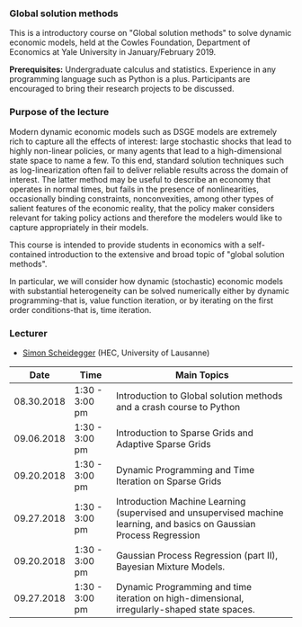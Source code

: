 ### Global solution methods

This is a introductory course on "Global solution methods" to solve dynamic economic models, held at the 
Cowles Foundation, Department of Economics at Yale University in January/February 2019.


**Prerequisites:** Undergraduate calculus and statistics. 
Experience in any programming language such as Python is a plus. 
Participants are encouraged to bring their research projects to be discussed.

### Purpose of the lecture

Modern dynamic economic models such as DSGE models are extremely rich to capture all the effects of interest: 
large stochastic shocks that lead to highly non-linear policies, 
or many agents that lead to a high-dimensional state space to name a few. 
To this end, standard solution techniques such as log-linearization often fail to deliver reliable results across the domain of interest.
The latter method may be useful to describe an economy that operates in normal times,
but fails in the presence of nonlinearities, occasionally binding constraints, nonconvexities, 
among other types of salient features of the economic reality, that the policy maker considers 
relevant for taking policy actions and therefore the modelers would like to capture appropriately in their models.

This course is intended to provide students in economics with a self-contained 
introduction to the extensive and broad topic of "global solution methods".

In particular, we will consider how dynamic (stochastic) economic models 
with substantial heterogeneity can be solved numerically either by dynamic programming-that is, value function iteration, or by iterating on the first order conditions-that is, time iteration.



### Lecturer
* [Simon Scheidegger](https://sites.google.com/site/simonscheidegger/) (HEC, University of Lausanne)


**Date** | **Time** | **Main Topics** 
-----|------|------
08.30.2018 | 1:30 - 3:00 pm | Introduction to Global solution methods and a crash course to Python
09.06.2018 | 1:30 - 3:00 pm | Introduction to Sparse Grids and Adaptive Sparse Grids
09.20.2018 | 1:30 - 3:00 pm | Dynamic Programming and Time Iteration on Sparse Grids
09.27.2018 | 1:30 - 3:00 pm | Introduction Machine Learning (supervised and unsupervised machine learning, and basics on Gaussian Process Regression
09.20.2018 | 1:30 - 3:00 pm | Gaussian Process Regression (part II), Bayesian Mixture Models.
09.27.2018 | 1:30 - 3:00 pm | Dynamic Programming and time iteration on high-dimensional, irregularly-shaped state spaces.






